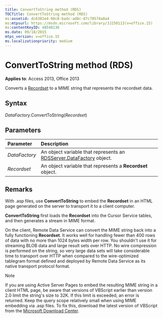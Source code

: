 ```yaml
---
title: ConvertToString method (RDS)
TOCTitle: ConvertToString method (RDS)
ms:assetid: dc6381e4-98c8-badc-ad8c-87c70574a8a4
ms:mtpsurl: https://msdn.microsoft.com/library/JJ250113(v=office.15)
ms:contentKeyID: 48548136
ms.date: 09/18/2015
mtps_version: v=office.15
ms.localizationpriority: medium
---
```


# ConvertToString method (RDS)

**Applies to**: Access 2013, Office 2013 

Converts a [Recordset](recordset-object-ado.md) to a MIME string that represents the recordset data.

## Syntax

*DataFactory*.ConvertToString(*Recordset*)

## Parameters

|Parameter|Description|
|:--------|:----------|
|*DataFactory* |An object variable that represents an [RDSServer.DataFactory](datafactory-object-rdsserver.md) object.|
|*Recordset* |An object variable that represents a **Recordset** object.|

## Remarks

With .asp files, use **ConvertToString** to embed the **Recordset** in an HTML page generated on the server to transport it to a client computer.

**ConvertToString** first loads the **Recordset** into the Cursor Service tables, and then generates a stream in MIME format.

On the client, Remote Data Service can convert the MIME string back into a fully functioning **Recordset**. It works well for handling fewer than 400 rows of data with no more than 1024 bytes width per row. You shouldn't use it for streaming BLOB data and large result sets over HTTP. No wire compression is performed on the string, so very large data sets will take considerable time to transport over HTTP when compared to the wire-optimized tablegram format defined and deployed by Remote Data Service as its native transport protocol format.

> [!NOTE]
> If you are using Active Server Pages to embed the resulting MIME string in a client HTML page, be aware that versions of VBScript earlier than version 2.0 limit the string's size to 32K. If this limit is exceeded, an error is returned. Keep the query scope relatively small when using MIME embedding via .asp files. To fix this, download the latest version of VBScript from the [Microsoft Download Center](https://www.microsoft.com/download/default.aspx).


